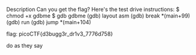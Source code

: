 Description
Can you get the flag?
Here's the test drive instructions:
$ chmod +x gdbme
$ gdb gdbme
(gdb) layout asm
(gdb) break *(main+99)
(gdb) run
(gdb) jump *(main+104)


flag: picoCTF{d3bugg3r_dr1v3_7776d758}

do as they say
